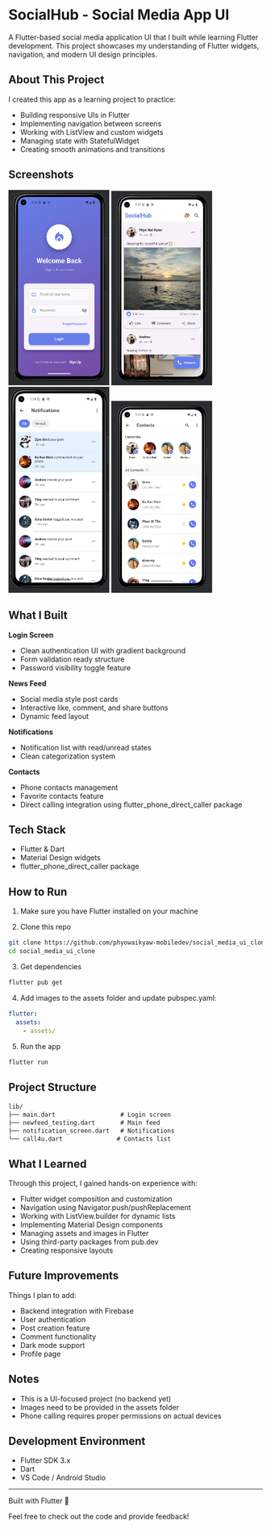 # SocialHub - Social Media App UI

A Flutter-based social media application UI that I built while learning Flutter development. This project showcases my understanding of Flutter widgets, navigation, and modern UI design principles.

## About This Project

I created this app as a learning project to practice:
- Building responsive UIs in Flutter
- Implementing navigation between screens
- Working with ListView and custom widgets
- Managing state with StatefulWidget
- Creating smooth animations and transitions

## Screenshots

<img src="screenshots/login.png" width="200"> <img src="screenshots/newsfeed.png" width="200"> <img src="screenshots/notification.png" width="200"> <img src="screenshots/contact.png" width="200">

## What I Built

**Login Screen**
- Clean authentication UI with gradient background
- Form validation ready structure
- Password visibility toggle feature

**News Feed**
- Social media style post cards
- Interactive like, comment, and share buttons
- Dynamic feed layout

**Notifications**
- Notification list with read/unread states
- Clean categorization system

**Contacts**
- Phone contacts management
- Favorite contacts feature
- Direct calling integration using flutter_phone_direct_caller package

## Tech Stack

- Flutter & Dart
- Material Design widgets
- flutter_phone_direct_caller package

## How to Run

1. Make sure you have Flutter installed on your machine

2. Clone this repo
```bash
git clone https://github.com/phyowaikyaw-mobiledev/social_media_ui_clone.git
cd social_media_ui_clone
```

3. Get dependencies
```bash
flutter pub get
```

4. Add images to the assets folder and update pubspec.yaml:
```yaml
flutter:
  assets:
    - assets/
```

5. Run the app
```bash
flutter run
```

## Project Structure
```
lib/
├── main.dart                  # Login screen
├── newfeed_testing.dart       # Main feed
├── notification_screen.dart   # Notifications
└── call4u.dart               # Contacts list
```

## What I Learned

Through this project, I gained hands-on experience with:
- Flutter widget composition and customization
- Navigation using Navigator.push/pushReplacement
- Working with ListView.builder for dynamic lists
- Implementing Material Design components
- Managing assets and images in Flutter
- Using third-party packages from pub.dev
- Creating responsive layouts

## Future Improvements

Things I plan to add:
- Backend integration with Firebase
- User authentication
- Post creation feature
- Comment functionality
- Dark mode support
- Profile page

## Notes

- This is a UI-focused project (no backend yet)
- Images need to be provided in the assets folder
- Phone calling requires proper permissions on actual devices

## Development Environment

- Flutter SDK 3.x
- Dart
- VS Code / Android Studio

---

Built with Flutter 💙

Feel free to check out the code and provide feedback!
